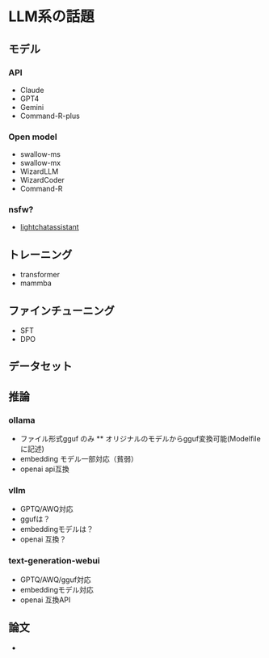 # LLM系の話題


## モデル
### API
* Claude
* GPT4
* Gemini
* Command-R-plus
  
### Open model
* swallow-ms
* swallow-mx
* WizardLLM
* WizardCoder
* Command-R
### nsfw?
* [lightchatassistant](Aratako/LightChatAssistant-4x7B-GGUF)

## トレーニング
* transformer
* mammba

## ファインチューニング
* SFT
* DPO

## データセット

## 推論
### ollama
* ファイル形式gguf のみ
  ** オリジナルのモデルからgguf変換可能(Modelfileに記述)
* embedding モデル一部対応（貧弱）
* openai api互換  
### vllm
* GPTQ/AWQ対応
* ggufは？
* embeddingモデルは？
* openai 互換？
### text-generation-webui
* GPTQ/AWQ/gguf対応
* embeddingモデル対応
* openai 互換API

## 論文
* 
